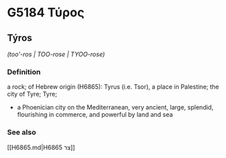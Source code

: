 # G5184 Τύρος

## Týros

_(too'-ros | TOO-rose | TYOO-rose)_

### Definition

a rock; of Hebrew origin (H6865): Tyrus (i.e. Tsor), a place in Palestine; the city of Tyre; Tyre; 

- a Phoenician city on the Mediterranean, very ancient, large, splendid, flourishing in commerce, and powerful by land and sea

### See also

[[H6865.md|H6865 צר]]
